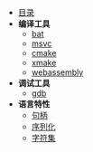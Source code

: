 
- [目录](theory/README.md)
- **编译工具**
    - [bat](theory/chapter/bat.md)
    - [msvc](theory/chapter/msvc.md)
    - [cmake](theory/chapter/cmake.md)
    - [xmake](theory/chapter/xmake.md)
    - [webassembly](theory/chapter/WebAssembly.md)
- **调试工具**
    - [gdb](https://spite-triangle.github.io/computer_theory/#/./LinuxCommand/chapter/gdb)
- **语言特性**
    - [句柄](theory/chapter/handle.md)
    - [序列化](theory/chapter/Serialization.md)
    - [字符集](theory/chapter/charset.md)


